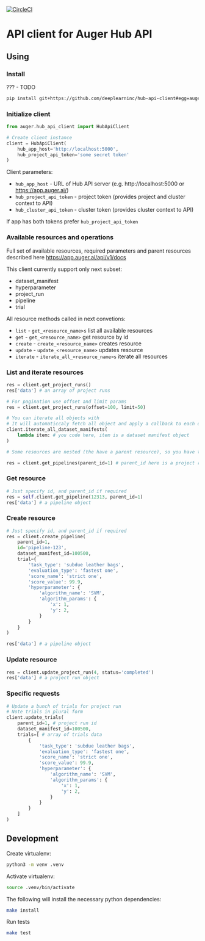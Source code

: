 [![CircleCI](https://circleci.com/gh/deeplearninc/hub-api-client.svg?style=shield&circle-token=324fac7562a1de7fe4c3e860628e690ef1094d7e)](https://circleci.com/gh/deeplearninc/hub-api-client)

# API client for Auger Hub API

## Using

### Install

??? - TODO
```sh
pip install git+https://github.com/deeplearninc/hub-api-client#egg=auger-hub-api-client
```
### Initialize client

```python
from auger.hub_api_client import HubApiClient

# Create client instance
client = HubApiClient(
    hub_app_host='http://localhost:5000',
    hub_project_api_token='some secret token'
)
```

Client parameters:

* `hub_app_host` - URL of Hub API server (e.g. http://localhost:5000 or https://app.auger.ai/)
* `hub_project_api_token` - project token (provides project and cluster context to API)
* `hub_cluster_api_token` - cluster token (provides cluster context to API)

If app has both tokens prefer `hub_project_api_token`

### Available resources and operations

Full set of available resources, required parameters and parent resources described here https://app.auger.ai/api/v1/docs

This client currently support only next subset:

* dataset_manifest
* hyperparameter
* project_run
* pipeline
* trial

All resource methods called in next convetions:

* `list` - `get_<resource_name>s` list all available resources
* `get` - `get_<resource_name>` get resource by id
* `create` - `create_<resource_name>` creates resource
* `update` - `update_<resource_name>` updates resource
* `iterate` - `iterate_all_<resource_name>s` iterate all resources

### List and iterate resources

```python
res = client.get_project_runs()
res['data'] # an array of project runs

# For pagination use offset and limit params
res = client.get_project_runs(offset=100, limit=50)

# You can iterate all objects with
# It will automaticcaly fetch all object and apply a callback to each of them
client.iterate_all_dataset_manifests(
    lambda item: # you code here, item is a dataset manifest object
)

# Some resources are nested (the have a parent resource), so you have to specify the parent_id parameter

res = client.get_pipelines(parent_id=1) # parent_id here is a project run id
```

### Get resource

```python
# Just specify id, and parent_id if required
res = self.client.get_pipeline(12313, parent_id=1)
res['data'] # a pipeline object 
```

### Create resource

```python
# Just specify id, and parent_id if required
res = client.create_pipeline(
    parent_id=1,
    id='pipeline-123',
    dataset_manifest_id=100500,
    trial={
        'task_type': 'subdue leather bags',
        'evaluation_type': 'fastest one',
        'score_name': 'strict one',
        'score_value': 99.9,
        'hyperparameter': {
            'algorithm_name': 'SVM',
            'algorithm_params': {
                'x': 1,
                'y': 2,
            }
        }
    }
)

res['data'] # a pipeline object 
```

### Update resource

```python
res = client.update_project_run(4, status='completed')
res['data'] # a project run object
```

### Specific requests

```python
# Update a bunch of trials for project run
# Note trials in plural form
client.update_trials(
    parent_id=1, # project run id
    dataset_manifest_id=100500,
    trials=[ # array of trials data
        {
            'task_type': 'subdue leather bags',
            'evaluation_type': 'fastest one',
            'score_name': 'strict one',
            'score_value': 99.9,
            'hyperparameter': {
                'algorithm_name': 'SVM',
                'algorithm_params': {
                    'x': 1,
                    'y': 2,
                }
            }
        }
    ]
)
```

## Development

Create virtualenv:
```sh
python3 -m venv .venv
```

Activate virtualenv:
```sh
source .venv/bin/activate
```

The following will install the necessary python dependencies:

```bash
make install
```

Run tests

```bash
make test
```
